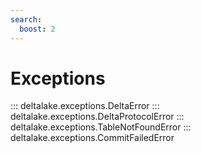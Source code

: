 ```yaml
---
search:
  boost: 2 
---
```



# Exceptions

::: deltalake.exceptions.DeltaError
::: deltalake.exceptions.DeltaProtocolError
::: deltalake.exceptions.TableNotFoundError
::: deltalake.exceptions.CommitFailedError
